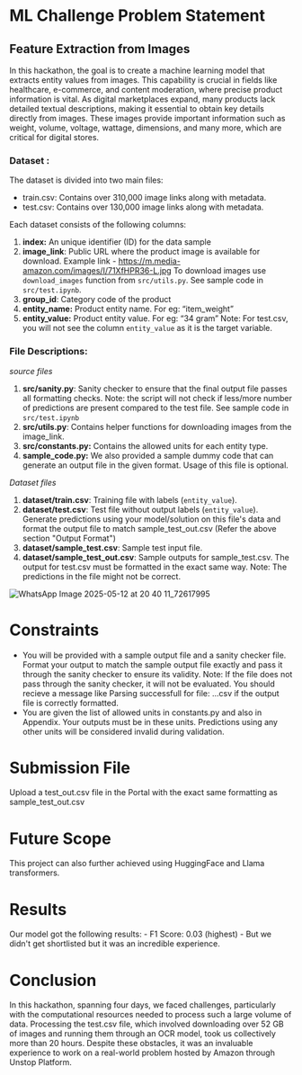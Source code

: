 # ML Challenge Problem Statement

## Feature Extraction from Images

In this hackathon, the goal is to create a machine learning model that extracts entity values from images. This capability is crucial in fields like healthcare, e-commerce, and content moderation, where precise product information is vital. As digital marketplaces expand, many products lack detailed textual descriptions, making it essential to obtain key details directly from images. These images provide important information such as weight, volume, voltage, wattage, dimensions, and many more, which are critical for digital stores.

### Dataset : 
The dataset is divided into two main files:
- train.csv: Contains over 310,000 image links along with metadata.
- test.csv: Contains over 130,000 image links along with metadata.

Each dataset consists of the following columns: 

1. **index:** An unique identifier (ID) for the data sample
2. **image_link**: Public URL where the product image is available for download. Example link - https://m.media-amazon.com/images/I/71XfHPR36-L.jpg
    To download images use `download_images` function from `src/utils.py`. See sample code in `src/test.ipynb`.
3. **group_id**: Category code of the product
4. **entity_name:** Product entity name. For eg: “item_weight” 
5. **entity_value:** Product entity value. For eg: “34 gram” 
    Note: For test.csv, you will not see the column `entity_value` as it is the target variable.

### File Descriptions:

*source files*

1. **src/sanity.py**: Sanity checker to ensure that the final output file passes all formatting checks. Note: the script will not check if less/more number of predictions are present compared to the test file. See sample code in `src/test.ipynb` 
2. **src/utils.py**: Contains helper functions for downloading images from the image_link.
3. **src/constants.py:** Contains the allowed units for each entity type.
4. **sample_code.py:** We also provided a sample dummy code that can generate an output file in the given format. Usage of this file is optional. 

*Dataset files*

1. **dataset/train.csv**: Training file with labels (`entity_value`).
2. **dataset/test.csv**: Test file without output labels (`entity_value`). Generate predictions using your model/solution on this file's data and format the output file to match sample_test_out.csv (Refer the above section "Output Format")
3. **dataset/sample_test.csv**: Sample test input file.
4. **dataset/sample_test_out.csv**: Sample outputs for sample_test.csv. The output for test.csv must be formatted in the exact same way. Note: The predictions in the file might not be correct.

![WhatsApp Image 2025-05-12 at 20 40 11_72617995](https://github.com/user-attachments/assets/f8fd9c34-e52d-4567-a15f-de781ed2672e)

# Constraints
- You will be provided with a sample output file and a sanity checker file. Format your output to match the sample output file exactly and pass it through the sanity checker to ensure its validity. Note: If the file does not pass through the sanity checker, it will not be evaluated. You should recieve a message like Parsing successfull for file: ...csv if the output file is correctly formatted.
- You are given the list of allowed units in constants.py and also in Appendix. Your outputs must be in these units. Predictions using any other units will be considered invalid during validation.

# Submission File
Upload a test_out.csv file in the Portal with the exact same formatting as sample_test_out.csv

# Future Scope 
This project can also further achieved using HuggingFace and Llama transformers.

# Results
Our model got the following results:
    - F1 Score: 0.03 (highest)
    - But we didn't get shortlisted but it was an incredible experience.
    
# Conclusion
In this hackathon, spanning four days, we faced challenges, particularly with the computational resources needed to process such a large volume of data. Processing the test.csv file, which involved downloading over 52 GB of images and running them through an OCR model, took us collectively more than 20 hours. Despite these obstacles, it was an invaluable experience to work on a real-world problem hosted by Amazon through Unstop Platform.


  
